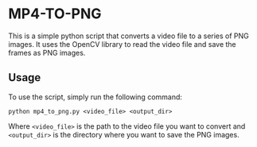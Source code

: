 # MP4-TO-PNG
This is a simple python script that converts a video file to a series of PNG images. It uses the OpenCV library to read the video file and save the frames as PNG images.

## Usage
To use the script, simply run the following command:
```
python mp4_to_png.py <video_file> <output_dir>
```
Where `<video_file>` is the path to the video file you want to convert and `<output_dir>` is the directory where you want to save the PNG images.